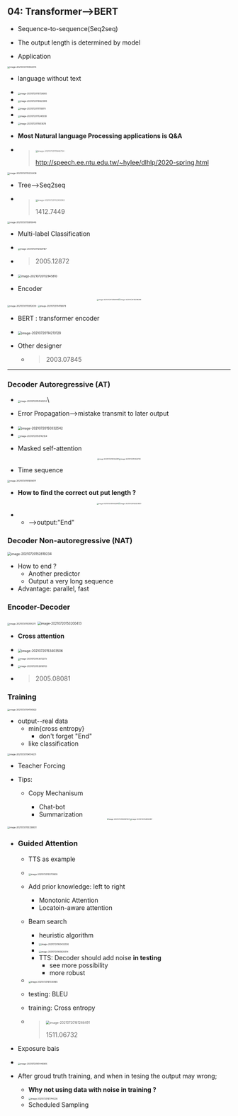 ## 04: Transformer-->BERT

- Sequence-to-sequence(Seq2seq)

- The output length is determined by model
- Application

<img src="note_04.assets/image-20210720110502014.png" alt="image-20210720110502014" style="zoom: 33%;" />

- language without text

- <img src="note_04.assets/image-20210720110728955.png" alt="image-20210720110728955" style="zoom:33%;" />

- <img src="note_04.assets/image-20210720110823995.png" alt="image-20210720110823995" style="zoom:33%;" />

- <img src="note_04.assets/image-20210720111119979.png" alt="image-20210720111119979" style="zoom:33%;" />

- <img src="note_04.assets/image-20210720111240939.png" alt="image-20210720111240939" style="zoom:33%;" />

- <img src="note_04.assets/image-20210720111651678.png" alt="image-20210720111651678" style="zoom:33%;" />

- **Most Natural language Processing applications is Q&A**

- > <img src="note_04.assets/image-20210720111846734.png" alt="image-20210720111846734" style="zoom:33%;" />
  >
  > http://speech.ee.ntu.edu.tw/~hylee/dlhlp/2020-spring.html

<img src="note_04.assets/image-20210720112232438.png" alt="image-20210720112232438" style="zoom:33%;" />

- Tree-->Seq2seq

- > <img src="note_04.assets/image-20210720112309362.png" alt="image-20210720112309362" style="zoom:33%;" />
  >
  > 1412.7449

<img src="note_04.assets/image-20210720112616648.png" alt="image-20210720112616648" style="zoom:33%;" />

- Multi-label Classification

- <img src="note_04.assets/image-20210720112829167.png" alt="image-20210720112829167" style="zoom:33%;" />

- > 2005.12872

- <img src="note_04.assets/image-20210720112945810.png" alt="image-20210720112945810" style="zoom:45%;" />

- Encoder
<center  class="half">
	<img src="note_04.assets/image-20210720113158909.png" alt="image-20210720113158909" style="zoom:25%;" /><img src="note_04.assets/image-20210720113318086.png" alt="image-20210720113318086" style="zoom:26%;" />
</center>

<img src="note_04.assets/image-20210720113912639.png" alt="image-20210720113912639" style="zoom:33%;" />

<img src="note_04.assets/image-20210720114116879.png" alt="image-20210720114116879" style="zoom:33%;" />

- BERT : transformer encoder

- <img src="note_04.assets/image-20210720114213129.png" alt="image-20210720114213129" style="zoom:50%;" />

- Other designer

  - > 2003.07845

---

### Decoder Autoregressive (AT)

- <img src="note_04.assets/image-20210720150140252.png" alt="image-20210720150140252" style="zoom:33%;" />\

- Error Propagation-->mistake transmit to later output

- <img src="note_04.assets/image-20210720150332542.png" alt="image-20210720150332542" style="zoom: 50%;" />

- <img src="note_04.assets/image-20210720150742554.png" alt="image-20210720150742554" style="zoom:33%;" />

- Masked self-attention


<center class="half">
	<img src="note_04.assets/image-20210720151044281.png" alt="image-20210720151044281" style="zoom: 25%;" /><img src="note_04.assets/image-20210720151020750.png" alt="image-20210720151020750" style="zoom:25%;" />
</center>

- Time sequence

<img src="note_04.assets/image-20210720151609071.png" alt="image-20210720151609071" style="zoom:33%;" />

- **How to find the correct out put length ?**
<center class="half">
<img src="note_04.assets/image-20210720151942381.png" alt="image-20210720151942381" style="zoom:25%;" /><img src="note_04.assets/image-20210720152021937.png" alt="image-20210720152021937" style="zoom:26%;" />
</center>

- - -->output:"End"

### Decoder Non-autoregressive (NAT)

<img src="note_04.assets/image-20210720152819234.png" alt="image-20210720152819234" style="zoom:50%;" />

- How to end ?
  - Another predictor
  - Output a very long sequence
- Advantage: parallel, fast



### Encoder-Decoder

<img src="note_04.assets/image-20210720153105211.png" alt="image-20210720153105211" style="zoom: 33%;" />

<img src="note_04.assets/image-20210720153200413.png" alt="image-20210720153200413" style="zoom:50%;" />

- **Cross attention**

- <img src="note_04.assets/image-20210720153403506.png" alt="image-20210720153403506" style="zoom: 50%;" />

- <img src="note_04.assets/image-20210720153512273.png" alt="image-20210720153512273" style="zoom:33%;" />

- <img src="note_04.assets/image-20210720153818783.png" alt="image-20210720153818783" style="zoom:33%;" />

- > 2005.08081



### Training

<img src="note_04.assets/image-20210720154106822.png" alt="image-20210720154106822" style="zoom:33%;" />

- output--real data 
  - min{cross entropy}
    - don't forget "End"
  - like classification

<img src="note_04.assets/image-20210720154514231.png" alt="image-20210720154514231" style="zoom: 33%;" />

- Teacher Forcing

- Tips:
  - Copy Mechanisum
    
    - Chat-bot
    - Summarization
    
    <center class="half">
    	<img src="note_04.assets/image-20210720154807407.png" alt="image-20210720154807407" style="zoom:26%;" /><img src="note_04.assets/image-20210720154859387.png" alt="image-20210720154859387" style="zoom:25%;" />
    </center>

<img src="note_04.assets/image-20210720155338831.png" alt="image-20210720155338831" style="zoom:33%;" />

- ### Guided Attention

  - TTS as example

  - <img src="note_04.assets/image-20210720155751809.png" alt="image-20210720155751809" style="zoom:33%;" />

  - Add prior knowledge: left to right

    - Monotonic Attention
    - Locatoin-aware attention

  - Beam search

    -  heuristic algorithm
    - <img src="note_04.assets/image-20210720160432036.png" alt="image-20210720160432036" style="zoom:33%;" />
    - <img src="note_04.assets/image-20210720160625014.png" alt="image-20210720160625014" style="zoom:33%;" />
    - TTS: Decoder should add noise **in testing**
      - see more possibility
      - more robust

  - <img src="note_04.assets/image-20210720161030865.png" alt="image-20210720161030865" style="zoom:33%;" />

  - testing: BLEU

  - training: Cross entropy

  - >  <img src="note_04.assets/image-20210720161246491.png" alt="image-20210720161246491" style="zoom: 50%;" />
    >
    > 1511.06732

- Exposure bais
- <img src="note_04.assets/image-20210720161446905.png" alt="image-20210720161446905" style="zoom:33%;" />
- After groud truth training, and when in tesing the output may wrong; 
  - **Why not using data with noise in training ?**
  - <img src="note_04.assets/image-20210720161744236.png" alt="image-20210720161744236" style="zoom:33%;" />
  - Scheduled Sampling



















